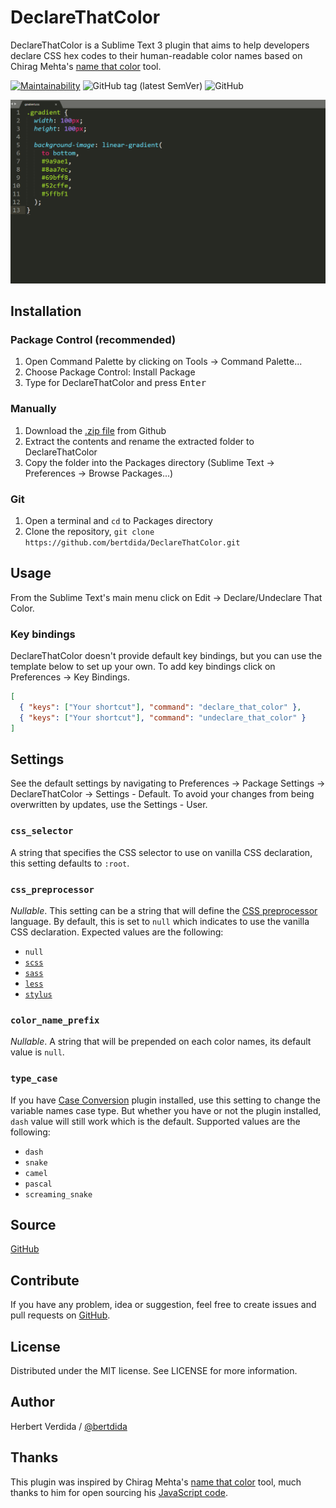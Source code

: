 # DeclareThatColor

DeclareThatColor is a Sublime Text 3 plugin that aims to help developers declare CSS hex codes to their human-readable color names based on Chirag Mehta's [name that color](http://chir.ag/projects/name-that-color/) tool.

[![Maintainability](https://api.codeclimate.com/v1/badges/dd17b74cb4a19b100fdb/maintainability)](https://codeclimate.com/github/bertdida/DeclareThatColor/maintainability) ![GitHub tag (latest SemVer)](https://img.shields.io/github/tag/bertdida/DeclareThatColor.svg) ![GitHub](https://img.shields.io/github/license/bertdida/DeclareThatColor.svg)

![preview](img/preview.gif)

## Installation
### Package Control (recommended)
1. Open Command Palette by clicking on Tools → Command Palette...
2. Choose Package Control: Install Package
3. Type for DeclareThatColor and press <kbd>Enter</kbd>

### Manually
1. Download the [.zip file](https://github.com/bertdida/DeclareThatColor/archive/master.zip) from Github
2. Extract the contents and rename the extracted folder to DeclareThatColor
3. Copy the folder into the Packages directory (Sublime Text → Preferences → Browse Packages...)

### Git
1. Open a terminal and `cd` to Packages directory
2. Clone the repository, `git clone https://github.com/bertdida/DeclareThatColor.git`

## Usage
From the Sublime Text's main menu click on Edit → Declare/Undeclare That Color.

### Key bindings

DeclareThatColor doesn't provide default key bindings, but you can use the template below to set up your own. To add key bindings click on Preferences → Key Bindings.

```json
[
  { "keys": ["Your shortcut"], "command": "declare_that_color" },
  { "keys": ["Your shortcut"], "command": "undeclare_that_color" }
]
```

## Settings
See the default settings by navigating to Preferences → Package Settings → DeclareThatColor → Settings - Default. To avoid your changes from being overwritten by updates, use the Settings - User.

### `css_selector`

A string that specifies the CSS selector to use on vanilla CSS declaration, this setting defaults to  `:root`.

### `css_preprocessor`

_Nullable_. This setting can be a string that will define the  [CSS preprocessor](https://developer.mozilla.org/en-US/docs/Glossary/CSS_preprocessor)  language. By default, this is set to `null` which indicates to use the vanilla CSS declaration. Expected values are the following:

-   `null`
-   [`scss`](https://sass-lang.com/)
-   [`sass`](https://sass-lang.com/)
-   [`less`](http://lesscss.org/)
-   [`stylus`](http://stylus-lang.com/)

### `color_name_prefix`

_Nullable_. A string that will be prepended on each color names, its default value is `null`.

### `type_case`
If you have [Case Conversion](https://packagecontrol.io/packages/Case%20Conversion) plugin installed, use this setting to change the variable names case type. But whether you have or not the plugin installed, `dash` value will still work which is the default. Supported values are the following:

- `dash`
- `snake`
- `camel`
- `pascal`
- `screaming_snake`

## Source

[GitHub](https://github.com/bertdida/DeclareThatColor)

## [](https://github.com/bertdida/DeclareThatColor/blob/master/README.md#contribute)Contribute

If you have any problem, idea or suggestion, feel free to create issues and pull requests on  [GitHub](https://github.com/bertdida/DeclareThatColor).

## [](https://github.com/bertdida/DeclareThatColor/blob/master/README.md#license)License

Distributed under the MIT license. See LICENSE for more information.

## [](https://github.com/bertdida/DeclareThatColor/blob/master/README.md#author)Author

Herbert Verdida /  [@bertdida](https://twitter.com/bertdida)

## [](https://github.com/bertdida/DeclareThatColor/blob/master/README.md#thanks)Thanks

This plugin was inspired by Chirag Mehta's  [name that color](http://chir.ag/projects/name-that-color/)  tool, much thanks to him for open sourcing his  [JavaScript code](http://chir.ag/projects/ntc/ntc.js).
